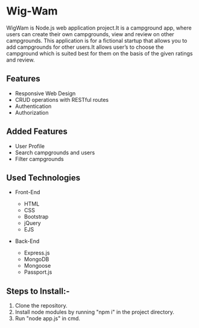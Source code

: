 # Wig-Wam
WigWam is Node.js web application project.It is a campground app, where 
users can create their own campgrounds, view and review on other 
campgrounds. This application is for a fictional startup that allows you to add 
campgrounds for other users.It allows user’s to choose the campground which is 
suited best for them on the basis of the given ratings and review.


## Features
  * Responsive Web Design
  * CRUD operations with RESTful routes
  * Authentication 
  * Authorization
  
## Added Features
  * User Profile
  * Search campgrounds and users
  * Filter campgrounds
  
## Used Technologies
* Front-End
  * HTML
  * CSS
  * Bootstrap
  * jQuery
  * EJS
  
  
* Back-End
  * Express.js
  * MongoDB
  * Mongoose
  * Passport.js

## Steps to Install:-
1. Clone the repository.
2. Install node modules by running "npm i" in the project directory.
3. Run "node app.js" in cmd.
